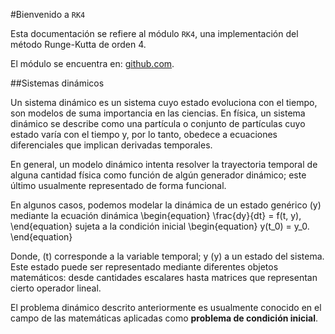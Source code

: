 #Bienvenido a `RK4`

Esta documentación se refiere al módulo `RK4`, una implementación del método Runge-Kutta de orden 4.

El módulo se encuentra en: [github.com](https://github.com/angelf02/Metodo_RK4).

##Sistemas dinámicos

Un sistema dinámico es un sistema cuyo estado evoluciona con el tiempo, son modelos de suma importancia en las ciencias. En física, un sistema dinámico se describe como una partícula o conjunto de partículas cuyo estado varía con el tiempo y, por lo tanto, obedece a ecuaciones diferenciales que implican derivadas temporales.

En general, un modelo dinámico intenta resolver la trayectoria temporal de alguna cantidad física como función de algún generador dinámico; este último usualmente representado de forma funcional.

En algunos casos, podemos modelar la dinámica de un estado genérico \(y\) mediante la ecuación dinámica
\begin{equation}
\frac{dy}{dt} = f(t, y),
\end{equation}
sujeta a la condición inicial
\begin{equation}
y(t_0) = y_0.
\end{equation}

Donde, \(t\) corresponde a la variable temporal; y \(y\) a un estado del sistema. Este estado puede ser representado mediante diferentes objetos matemáticos: desde cantidades escalares hasta matrices que representan cierto operador lineal.

El problema dinámico descrito anteriormente es usualmente conocido en el campo de las matemáticas aplicadas como **problema de condición inicial**.

